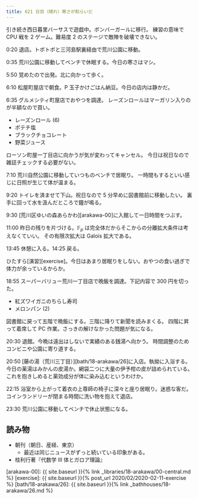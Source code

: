 ```yaml
---
title: 621 日目（晴れ）寒さが和らいだ
---
```


引き続き西日暮里バーサスで遊戯中。ボンバーガールに移行。
練習の意味で CPU 戦を 2 ゲーム。難易度 2 のステージで敵陣を破壊できない。

0:20 退店。トボトボと三河島駅裏経由で荒川公園に移動。

0:35 荒川公園に移動してベンチで休眠する。今日の寒さはマシ。

5:50 覚めたので出発。北に向かって歩く。

6:10 松屋町屋店で朝食。P 玉子かけごはん納豆。今日の店内は静かだ。

6:35 グルメシティ町屋店でおやつを調達。
レーズンロールはマーガリン入りのが半額なので買い。

* レーズンロール (6)
* ポテチ塩
* ブラックチョコレート
* 野菜ジュース

ローソン町屋一丁目店に向かうが気が変わってキャンセル。
今日は祝日なので雑誌チェックする必要がない。

7:10 荒川自然公園に移動していつものベンチで居眠り。
一時間もするといい感じに日照が生じて体が温まる。

9:20 トイレを済ませて下山。祝日なので 5 分早めに図書館前に移動したい。
裏手に回って水を汲んだところで鐘が鳴る。

9:30 [荒川区ゆいの森あらかわ][arakawa-00]に入館して一日時間をつぶす。

11:00 昨日の残りを片づける。$\mathbb F_p$ は完全体だからそこからの分離拡大条件は考えなくていい。
その有限次拡大は Galois 拡大である。

13:45 休憩に入る。14:25 戻る。

ひたすら[演習][exercise]。今日はあまり居眠りをしない。おやつの食い過ぎで体力が余っているからか。

18:55 スーパーバリュー荒川一丁目店で晩飯を調達。下記内容で 300 円を切った。

* 紅ズワイガニのちらし寿司
* メロンパン (2)

図書館に戻って五階で晩飯にする。三階に降りて新聞を読みまくる。
四階に昇って着席して PC 作業。さっきの解けなかった問題が気になる。

20:30 退館。今晩は遠出はしないで実績のある銭湯へ向かう。
時間調整のためコンビニや公園に寄り道する。

20:50 [藤の湯（荒川三丁目）][bath/18-arakawa/26]に入店。執拗に入浴する。
今日の薬湯はみかんの皮湯か。網袋二つに大量の伊予柑の皮が詰められている。
これを抱きしめると薬効成分が体に染み込むというわけか。

22:15 浴室から上がって着衣の上尊師の椅子に深々と座り居眠り。迷惑な客だ。
コインランドリーが閉まる時間に洗い物を抱えて退店。

23:30 荒川公園に移動してベンチで休止状態になる。

## 読み物

* 朝刊（朝日、産経、東京）
  * 最近は同じニュースがずっと続いている印象がある。
* 桂利行著『代数学 III 体とガロア理論』

[arakawa-00]: {{ site.baseurl }}{% link _libraries/18-arakawa/00-central.md %}
[exercise]: {{ site.baseurl }}{% post_url 2020/02/2020-02-11-exercise %}
[bath/18-arakawa/26]: {{ site.baseurl }}{% link _bathhouses/18-arakawa/26.md %}
